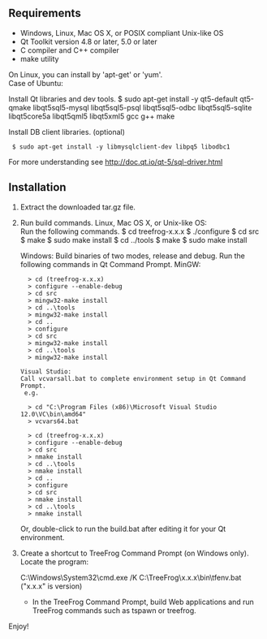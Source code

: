 
Requirements
------------
 - Windows, Linux, Mac OS X, or POSIX compliant Unix-like OS
 - Qt Toolkit version 4.8 or later, 5.0 or later
 - C compiler and C++ compiler
 - make utility

 On Linux, you can install by 'apt-get' or 'yum'.  
 Case of Ubuntu:

   Install Qt libraries and dev tools.
     $ sudo apt-get install -y qt5-default qt5-qmake libqt5sql5-mysql libqt5sql5-psql
         libqt5sql5-odbc libqt5sql5-sqlite libqt5core5a libqt5qml5 libqt5xml5
         gcc g++ make

   Install DB client libraries. (optional)

     $ sudo apt-get install -y libmysqlclient-dev libpq5 libodbc1

   For more understanding see http://doc.qt.io/qt-5/sql-driver.html


Installation
------------
1. Extract the downloaded tar.gz file.

2. Run build commands.
   Linux, Mac OS X, or Unix-like OS:  
    Run the following commands.
       $ cd treefrog-x.x.x
       $ ./configure
       $ cd src
       $ make
       $ sudo make install
       $ cd ../tools
       $ make
       $ sudo make install

    Windows:
      Build binaries of two modes, release and debug.
      Run the following commands in Qt Command Prompt.
       MinGW:

         > cd (treefrog-x.x.x)
         > configure --enable-debug
         > cd src
         > mingw32-make install
         > cd ..\tools
         > mingw32-make install
         > cd ..
         > configure
         > cd src
         > mingw32-make install
         > cd ..\tools
         > mingw32-make install

       Visual Studio:
       Call vcvarsall.bat to complete environment setup in Qt Command Prompt.
        e.g.

         > cd "C:\Program Files (x86)\Microsoft Visual Studio 12.0\VC\bin\amd64"
         > vcvars64.bat

         > cd (treefrog-x.x.x)
         > configure --enable-debug
         > cd src
         > nmake install
         > cd ..\tools
         > nmake install
         > cd ..
         > configure
         > cd src
         > nmake install
         > cd ..\tools
         > nmake install

      Or, double-click to run the build.bat after editing it for your Qt
      environment.

3. Create a shortcut to TreeFrog Command Prompt (on Windows only).  
   Locate the program:

     C:\Windows\System32\cmd.exe /K C:\TreeFrog\x.x.x\bin\tfenv.bat
     ("x.x.x" is version)

   * In the TreeFrog Command Prompt, build Web applications and run
     TreeFrog commands such as tspawn or treefrog.

 
 Enjoy!

